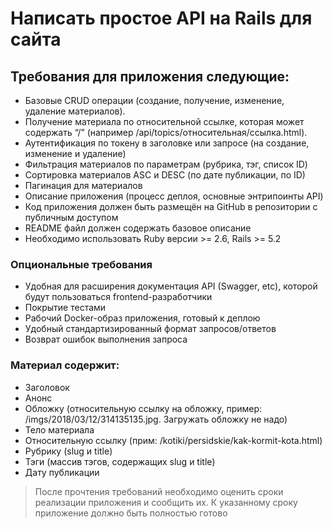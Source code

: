 # Написать простое API на Rails для сайта
## Требования для приложения следующие:
- Базовые CRUD операции (создание, получение, изменение, удаление материалов). 
- Получение материала по относительной ссылке, которая может содержать “/” (например /api/topics/относительная/ссылка.html).
- Аутентификация по токену в заголовке или запросе (на создание, изменение и удаление)
- Фильтрация материалов по параметрам (рубрика, тэг, список ID)
- Сортировка материалов ASC и DESC (по дате публикации, по ID)
- Пагинация для материалов
- Описание приложения (процесс деплоя, основные энтрипоинты API)
- Код приложения должен быть размещён на GitHub в репозитории с публичным доступом
- README файл должен содержать базовое описание
- Необходимо использовать Ruby версии >= 2.6, Rails >= 5.2

### Опциональные требования
- Удобная для расширения документация API (Swagger, etc), которой будут пользоваться frontend-разработчики
- Покрытие тестами
- Рабочий Docker-образ приложения, готовый к деплою
- Удобный стандартизированный формат запросов/ответов
- Возврат ошибок выполнения запроса

### Материал содержит:
- Заголовок
- Анонс
- Обложку (относительную ссылку на обложку, пример: /imgs/2018/03/12/314135135.jpg. Загружать обложку не надо)
- Тело материала
- Относительную ссылку (прим: /kotiki/persidskie/kak-kormit-kota.html)
- Рубрику (slug и title)
- Тэги (массив тэгов, содержащих slug и title)
- Дату публикации

> После прочтения требований необходимо оценить сроки реализации приложения и сообщить их. К указанному сроку приложение должно быть полностью готово
